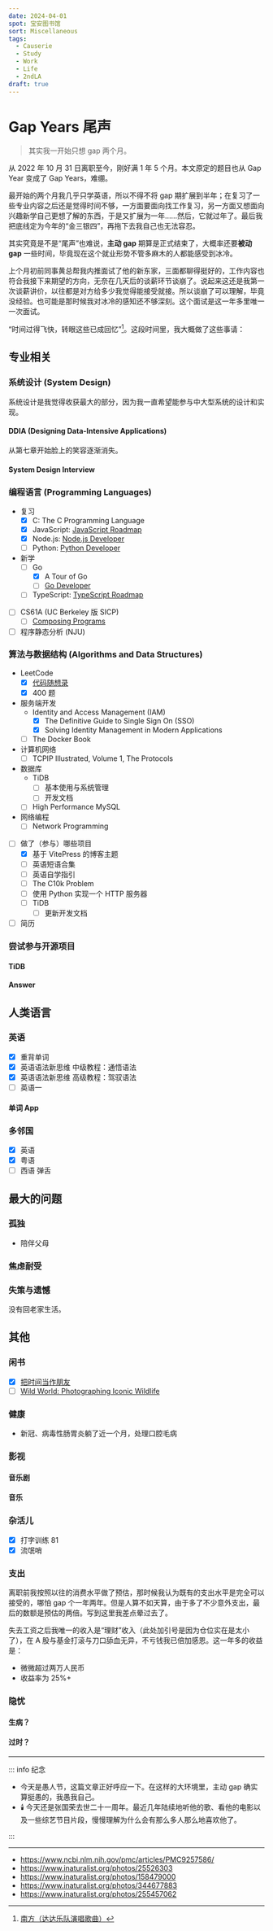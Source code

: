 ```yaml
---
date: 2024-04-01
spot: 宝安图书馆
sort: Miscellaneous
tags:
  - Causerie
  - Study
  - Work
  - Life
  - 2ndLA
draft: true
---
```


# Gap Years 尾声

> 其实我一开始只想 gap 两个月。

从 2022 年 10 月 31 日离职至今，刚好满 1 年 5 个月。本文原定的题目也从 Gap Year 变成了 Gap Years，难绷。

最开始的两个月我几乎只学英语，所以不得不将 gap 期扩展到半年；在复习了一些专业内容之后还是觉得时间不够，一方面要面向找工作复习，另一方面又想面向兴趣新学自己更想了解的东西，于是又扩展为一年……然后，它就过年了。最后我把底线定为今年的“金三银四”，再拖下去我自己也无法容忍。

其实究竟是不是“尾声”也难说，**主动 gap** 期算是正式结束了，大概率还要**被动 gap** 一些时间，毕竟现在这个就业形势不管多麻木的人都能感受到冰冷。

上个月初前同事黄总帮我内推面试了他的新东家，三面都聊得挺好的，工作内容也符合我接下来期望的方向，无奈在几天后的谈薪环节谈崩了。说起来这还是我第一次谈薪讲价，以往都是对方给多少我觉得能接受就接。所以谈崩了可以理解，毕竟没经验。也可能是那时候我对冰冷的感知还不够深刻。这个面试是这一年多里唯一一次面试。

[^nanfang]: [南方（达达乐队演唱歌曲）](https://baike.sogou.com/v64512954.htm)

“时间过得飞快，转眼这些已成回忆”[^nanfang]。这段时间里，我大概做了这些事请：

## 专业相关

### 系统设计 (System Design)

系统设计是我觉得收获最大的部分，因为我一直希望能参与中大型系统的设计和实现。

#### DDIA (Designing Data-Intensive Applications)

从第七章开始脸上的笑容逐渐消失。

#### System Design Interview

### 编程语言 (Programming Languages)

- 复习
  - [x] C: The C Programming Language
  - [x] JavaScript: [JavaScript Roadmap](https://roadmap.sh/javascript)
  - [x] Node.js: [Node.js Developer](https://roadmap.sh/nodejs)
  - [ ] Python: [Python Developer](https://roadmap.sh/python)
- 新学
  - [ ] Go
    - [x] A Tour of Go
    - [ ] [Go Developer](https://roadmap.sh/golang)
  - [ ] TypeScript: [TypeScript Roadmap](https://roadmap.sh/typescript)
- [ ] CS61A (UC Berkeley 版 SICP)
  - [ ] [Composing Programs](https://www.composingprograms.com/)
- [ ] 程序静态分析 (NJU)

### 算法与数据结构 (Algorithms and Data Structures)

- LeetCode
  - [x] [代码随想录](https://programmercarl.com/)
  - [x] 400 题
- 服务端开发
  - Identity and Access Management (IAM)
    - [x] The Definitive Guide to Single Sign On (SSO)
    - [x] Solving Identity Management in Modern Applications
  - [ ] The Docker Book
- 计算机网络
  - [ ] TCPIP Illustrated, Volume 1, The Protocols
- 数据库
  - TiDB
    - [ ] 基本使用与系统管理
    - [ ] 开发文档
  - [ ] High Performance MySQL
- 网络编程
  - [ ] Network Programming
- [ ] 做了（参与）哪些项目
  - [x] 基于 VitePress 的博客主题
  - [ ] 英语短语合集
  - [ ] 英语自学指引
  - [ ] The C10k Problem
  - [ ] 使用 Python 实现一个 HTTP 服务器
  - [ ] TiDB
    - [ ] 更新开发文档
- [ ] 简历

### 尝试参与开源项目

#### TiDB

#### Answer

## 人类语言

### 英语

- [x] 重背单词
- [x] 英语语法新思维 中级教程：通悟语法
- [x] 英语语法新思维 高级教程：驾驭语法
- [ ] 英语一

#### 单词 App

### 多邻国

- [x] 英语
- [x] 粤语
- [ ] 西语 弹舌

## 最大的问题

### 孤独

- 陪伴父母

### 焦虑耐受

### 失策与遗憾

没有回老家生活。

## 其他

### 闲书

- [x] [把时间当作朋友](https://github.com/xiaolai/time-as-a-friend)
- [ ] [Wild World: Photographing Iconic Wildlife](https://www.goodreads.com/book/show/62823910-wild-world)

### 健康

- 新冠、病毒性肠胃炎躺了近一个月，处理口腔毛病

### 影视

#### 音乐剧

#### 音乐

### 杂活儿

- [x] 打字训练 81
- [x] 流氓哨

### 支出

离职前我按照以往的消费水平做了预估，那时候我认为既有的支出水平是完全可以接受的，哪怕 gap 个一年两年。但是人算不如天算，由于多了不少意外支出，最后的数额是预估的两倍。写到这里我差点晕过去了。

失去工资之后我唯一的收入是“理财”收入（此处加引号是因为仓位实在是太小了），在 A 股与基金打滚与刀口舔血无异，不亏钱我已倍加感恩。这一年多的收益是：

- 微微超过两万人民币
- 收益率为 25%+

### 隐忧

#### 生病？

#### 过时？

---

::: info 纪念

- 今天是愚人节，这篇文章正好呼应一下。在这样的大环境里，主动 gap 确实算挺愚的，我愚我自己。
- 🕯️ 今天还是张国荣去世二十一周年。最近几年陆续地听他的歌、看他的电影以及一些综艺节目片段，慢慢理解为什么会有那么多人那么地喜欢他了。

:::

---

- <https://www.ncbi.nlm.nih.gov/pmc/articles/PMC9257586/>
- <https://www.inaturalist.org/photos/25526303>
- <https://www.inaturalist.org/photos/158479000>
- <https://www.inaturalist.org/photos/344677883>
- <https://www.inaturalist.org/photos/255457062>
